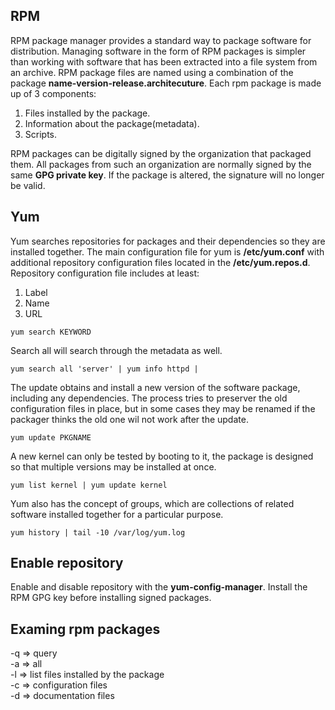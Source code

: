 ## RPM
RPM package manager provides a standard way to package software for distribution. Managing software in the form of RPM packages is simpler than working with software that has been extracted into a file system from an archive. RPM package files are named using a combination of the package **name-version-release.architecuture**. Each rpm package is made up of 3 components:

1. Files installed by the package.
2. Information about the package(metadata).
3. Scripts.

RPM packages can be digitally signed by the organization that packaged them. All packages from such an organization are normally signed by the same **GPG private key**. If the package is altered, the signature will no longer be valid. 

## Yum
Yum searches repositories for packages and their dependencies so they are installed together. The main configuration file for yum is **/etc/yum.conf** with additional repository configuration files located in the **/etc/yum.repos.d**. Repository configuration file includes at least:

1. Label
2. Name
3. URL

```{r, engine='bash', count_lines}
yum search KEYWORD 
```

Search all will search through the metadata as well.

```{r, engine='bash', count_lines}
yum search all 'server' | yum info httpd | 
```

The update obtains and install a new version of the software package, including any dependencies. The process tries to preserver the old configuration files in place, but in some cases they may be renamed if the packager thinks the old one wil not work after the update. 
```{r, engine='bash', count_lines}
yum update PKGNAME 
```

A new kernel can only be tested by booting to it, the package is designed so that multiple versions may be installed at once.
```{r, engine='bash', count_lines}
yum list kernel | yum update kernel
```

Yum also has the concept of groups, which are collections of related software installed together for a particular purpose. 
```{r, engine='bash', count_lines}
yum history | tail -10 /var/log/yum.log
```

## Enable repository
Enable and disable repository with the **yum-config-manager**. Install the RPM GPG key before installing signed packages.

## Examing rpm packages
-q => query <br />
-a => all <br />
-l => list files installed by the package <br />
-c => configuration files <br />
-d => documentation files
